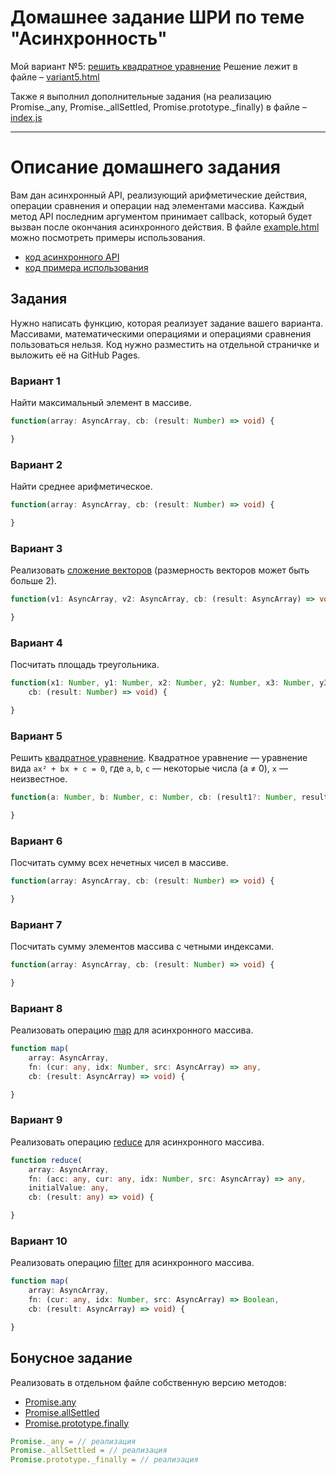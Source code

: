 # Домашнее задание ШРИ по теме "Асинхронность"

Мой вариант №5: [решить квадратное уравнение](#Вариант-5)
Решение лежит в файле – [variant5.html](variant5.html)

Также я выполнил дополнительные задания (на реализацию Promise._any, Promise._allSettled, Promise.prototype._finally) в файле – [index.js](index.js)

---
# Описание домашнего задания

Вам дан асинхронный API, реализующий арифметические действия, операции сравнения и операции над элементами массива. Каждый метод API последним аргументом принимает callback, который будет вызван после окончания асинхронного действия. В файле [example.html](example.html) можно посмотреть примеры использования.

- [код асинхронного API](https://github.com/dima117/shri-async-hw/blob/master/shri-async-hw.js)
- [код примера использования](https://github.com/dima117/shri-async-hw/blob/master/example.html)

## Задания

Нужно написать функцию, которая реализует задание вашего варианта. Массивами, математическими операциями и операциями сравнения пользоваться нельзя. Код нужно разместить на отдельной страничке и выложить её на GitHub Pages.

### Вариант 1

Найти максимальный элемент в массиве.

```ts
function(array: AsyncArray, cb: (result: Number) => void) {

}
```

### Вариант 2

Найти среднее арифметическое.

```ts
function(array: AsyncArray, cb: (result: Number) => void) {

}
```

### Вариант 3

Реализовать [сложение векторов](http://www.math24.ru/сложение-и-вычитание-векторов.html) (размерность векторов может быть больше 2).

```ts
function(v1: AsyncArray, v2: AsyncArray, cb: (result: AsyncArray) => void) {

}
```

### Вариант 4

Посчитать площадь треугольника.

```ts
function(x1: Number, y1: Number, x2: Number, y2: Number, x3: Number, y3: Number,
    cb: (result: Number) => void) {

}
```

### Вариант 5

Решить [квадратное уравнение](https://school-assistant.ru/?predmet=algebra&theme=kvadratnie_uravnenija). Квадратное уравнение — уравнение вида `ax² + bx + c = 0`, где `a`, `b`, `c` — некоторые числа (a ≠ 0), `x` — неизвестное.

```ts
function(a: Number, b: Number, c: Number, cb: (result1?: Number, result2?: Number) => void) {

}
```

### Вариант 6

Посчитать сумму всех нечетных чисел в массиве.

```ts
function(array: AsyncArray, cb: (result: Number) => void) {

}
```

### Вариант 7

Посчитать сумму элементов массива с четными индексами.

```ts
function(array: AsyncArray, cb: (result: Number) => void) {

}
```

### Вариант 8

Реализовать операцию [map](https://developer.mozilla.org/ru/docs/Web/JavaScript/Reference/Global_Objects/Array/Map) для асинхронного массива.

```ts
function map(
    array: AsyncArray,
    fn: (cur: any, idx: Number, src: AsyncArray) => any,
    cb: (result: AsyncArray) => void) {

}
```

### Вариант 9

Реализовать операцию [reduce](https://developer.mozilla.org/ru/docs/Web/JavaScript/Reference/Global_Objects/Array/Reduce) для асинхронного массива.

```ts
function reduce(
    array: AsyncArray,
    fn: (acc: any, cur: any, idx: Number, src: AsyncArray) => any,
    initialValue: any,
    cb: (result: any) => void) {

}
```

### Вариант 10

Реализовать операцию [filter](https://developer.mozilla.org/ru/docs/Web/JavaScript/Reference/Global_Objects/Array/Filter) для асинхронного массива.

```ts
function map(
    array: AsyncArray,
    fn: (cur: any, idx: Number, src: AsyncArray) => Boolean,
    cb: (result: AsyncArray) => void) {

}
```

## Бонусное задание

Реализовать в отдельном файле собственную версию методов:

- [Promise.any](https://developer.mozilla.org/ru/docs/Web/JavaScript/Reference/Global_Objects/Promise/any)
- [Promise.allSettled](https://developer.mozilla.org/ru/docs/Web/JavaScript/Reference/Global_Objects/Promise/allSettled)
- [Promise.prototype.finally](https://developer.mozilla.org/ru/docs/Web/JavaScript/Reference/Global_Objects/Promise/finally)

```js
Promise._any = // реализация
Promise._allSettled = // реализация
Promise.prototype._finally = // реализация
```